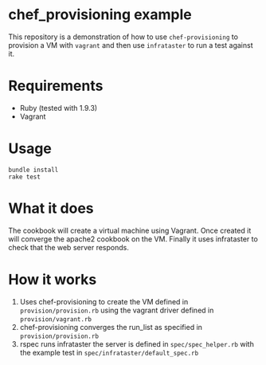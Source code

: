 # chef_provisioning example

This repository is a demonstration of how to use `chef-provisioning` to provision a VM with `vagrant` and then use `infrataster` to run a test against it.

# Requirements
  * Ruby (tested with 1.9.3)
  * Vagrant

# Usage

    bundle install
    rake test

# What it does

The cookbook will create a virtual machine using Vagrant. Once created it will converge the apache2 cookbook on the VM. Finally it uses infrataster to check that the web server responds.

# How it works

1. Uses chef-provisioning to create the VM defined in `provision/provision.rb` using the vagrant driver defined in `provision/vagrant.rb`
2. chef-provisioning converges the run_list as specified in `provision/provision.rb`
3. rspec runs infrataster the server is defined in `spec/spec_helper.rb` with the example test in `spec/infrataster/default_spec.rb`
